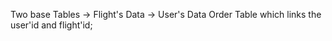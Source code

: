 Two base Tables -> Flight's Data
                -> User's Data
Order Table which links the user'id and flight'id;
